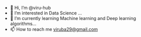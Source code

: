 - 👋 Hi, I’m @viru-hub
- 👀 I’m interested in Data Science ...
- 🌱 I’m currently learning Machine learning and Deep learning algorithms...
- 📫 How to reach me viruba29@gmail.com
